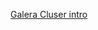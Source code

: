 [Galera Cluser intro](https://severalnines.com/resources/database-management-tutorials/galera-cluster-mysql-tutorial)
